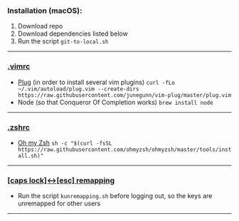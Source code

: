 ### Installation (macOS):
1. Download repo
2. Download dependencies listed below
3. Run the script ```git-to-local.sh```
_____

### [.vimrc](https://github.com/fenshan/config-files/blob/main/.vimrc)
* [Plug](https://github.com/junegunn/vim-plug) (in order to install several vim plugins)
```curl -fLo ~/.vim/autoload/plug.vim --create-dirs https://raw.githubusercontent.com/junegunn/vim-plug/master/plug.vim```
* Node (so that Conqueror Of Completion works)
```brew install node```

_____

### [.zshrc](https://github.com/fenshan/config-files/blob/main/.zshrc)
* [Oh my Zsh](https://github.com/ohmyzsh/ohmyzsh)
```sh -c "$(curl -fsSL https://raw.githubusercontent.com/ohmyzsh/ohmyzsh/master/tools/install.sh)"```

_____

### [[caps lock]<->[esc] remapping](https://github.com/fenshan/config-files/blob/main/keys-remapping.plist)
* Run the script ```kunremapping.sh``` before logging out, so the keys are unremapped for other users
_____

